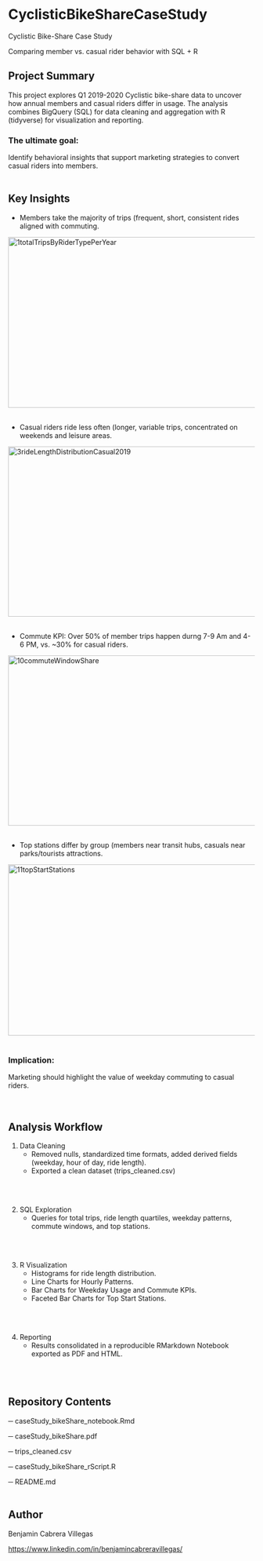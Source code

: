 # CyclisticBikeShareCaseStudy

Cyclistic Bike-Share Case Study

Comparing member vs. casual rider behavior with SQL + R

## Project Summary
This project explores Q1 2019-2020 Cyclistic bike-share data to uncover how annual members and casual riders differ in usage.
The analysis combines BigQuery (SQL) for data cleaning and aggregation with R (tidyverse) for visualization and reporting.

### The ultimate goal:
Identify behavioral insights that support marketing strategies to convert casual riders into members.
<br />
<br />
## Key Insights

- Members take the majority of trips (frequent, short, consistent rides aligned with commuting.
<img width="562" height="348" alt="1totalTripsByRiderTypePerYear" src="https://github.com/user-attachments/assets/fa94b9e4-5ab7-4bd0-8f3c-698e8533dd12" />
<br />
<br />

- Casual riders ride less often (longer, variable trips, concentrated on weekends and leisure areas.
<img width="561" height="347" alt="3rideLengthDistributionCasual2019" src="https://github.com/user-attachments/assets/48057577-0fd3-450a-8318-9114fd60b22f" />
<br />
<br />

- Commute KPI: Over 50% of member trips happen durng 7-9 Am and 4-6 PM, vs. ~30% for casual riders.
<img width="563" height="347" alt="10commuteWindowShare" src="https://github.com/user-attachments/assets/66ac30cc-a136-4f77-95a0-c63456ce3c84" />
<br />
<br />

- Top stations differ by group (members near transit hubs, casuals near parks/tourists attractions.
<img width="563" height="349" alt="11topStartStations" src="https://github.com/user-attachments/assets/b4bb785b-9558-43ce-8e18-6c3d0a021769" />
<br />
<br />

### Implication: 
Marketing should highlight the value of weekday commuting to casual riders. 
<br />
<br />
<br />

## Analysis Workflow
1. Data Cleaning
   - Removed nulls, standardized time formats, added derived fields (weekday, hour of day, ride length).
   - Exported a clean dataset (trips_cleaned.csv)
<br />
<br />

2. SQL Exploration
   - Queries for total trips, ride length quartiles, weekday patterns, commute windows, and top stations.
<br />
<br />

3. R Visualization
   - Histograms for ride length distribution.
   - Line Charts for Hourly Patterns.
   - Bar Charts for Weekday Usage and Commute KPIs.
   - Faceted Bar Charts for Top Start Stations.
<br />
<br />
  
4. Reporting
   - Results consolidated in a reproducible RMarkdown Notebook exported as PDF and HTML.
<br />
<br />


## Repository Contents
─ caseStudy_bikeShare_notebook.Rmd

─ caseStudy_bikeShare.pdf

─ trips_cleaned.csv

─ caseStudy_bikeShare_rScript.R

─ README.md
<br />
<br />

## Author
Benjamin Cabrera Villegas

https://www.linkedin.com/in/benjamincabreravillegas/

